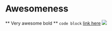 # Awesomeness
** Very awesome bold **
```code block```
[link here](https://github.com/erichou)
![](https://github.com/akashantony/phase-0-gps-1/blob/new_changes/Screen%20Shot%202017-04-03%20at%209.47.13%20PM.png?raw=true)
